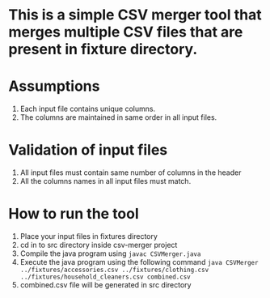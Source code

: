 # This is a simple CSV merger tool that merges multiple CSV files that are present in fixture directory.

# Assumptions
1. Each input file contains unique columns.
2. The columns are maintained in same order in all input files.

# Validation of input files
1. All input files must contain same number of columns in the header
2. All the columns names in all input files must match.

# How to run the tool

1. Place your input files in fixtures directory
2. cd in to src directory inside csv-merger project
3. Compile the java program using `javac CSVMerger.java`
4. Execute the java program using the following command
   `java CSVMerger ../fixtures/accessories.csv ../fixtures/clothing.csv ../fixtures/household_cleaners.csv combined.csv`
5. combined.csv file will be generated in src directory
